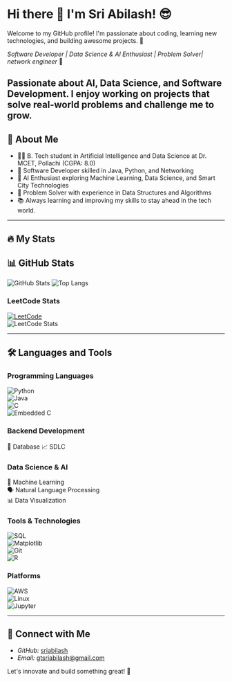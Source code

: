 # Hi there 👋 I'm Sri Abilash! 😎  

 Welcome to my GitHub profile! I'm passionate about coding, learning new technologies, and building awesome projects. 🚀
 
*Software Developer | Data Science & AI Enthusiast | Problem Solver| network engineer* 🚀  
 
Passionate about AI, Data Science, and Software Development. I enjoy working on projects that solve real-world problems and challenge me to grow. 
---  
## 🌟 About Me  

- 👨‍💻 B. Tech student in Artificial Intelligence and Data Science at Dr. MCET, Pollachi (CGPA: 8.0)  
- 💪 Software Developer skilled in Java, Python, and Networking  
- 🤖 AI Enthusiast exploring Machine Learning, Data Science, and Smart City Technologies  
- 🎉 Problem Solver with experience in Data Structures and Algorithms
- 📚 Always learning and improving my skills to stay ahead in the tech world.  

---  
## 🔥 My Stats  
 
## 📊 GitHub Stats

![GitHub Stats](https://github-readme-stats.vercel.app/api?username=Sriabilash&show_icons=true&theme=radical)
![Top Langs](https://github-readme-stats.vercel.app/api/top-langs/?username=Sriabilash&layout=compact&theme=radical)

### LeetCode Stats  
[![LeetCode](https://img.shields.io/badge/LeetCode-Profile-blue)](https://leetcode.com/u/sriabilash/)  
![LeetCode Stats](https://leetcard.jacoblin.cool/sriabilash?theme=dark&font=Roboto&solved=126)  

---  
## 🛠 Languages and Tools  

### Programming Languages  
![Python](https://img.shields.io/badge/Python-3776AB?style=for-the-badge&logo=python&logoColor=white)  
![Java](https://img.shields.io/badge/Java-ED8B00?style=for-the-badge&logo=java&logoColor=white)  
![C](https://img.shields.io/badge/C-00599C?style=for-the-badge&logo=c&logoColor=white)  
![Embedded C](https://img.shields.io/badge/-Embedded%20C-blue?style=flat&logo=c&logoColor=white)

### Backend Development  
🔗 Database 
📈 SDLC  

### Data Science & AI  
🤖 Machine Learning  
🗣️ Natural Language Processing  
📊 Data Visualization  

### Tools & Technologies  
![SQL](https://img.shields.io/badge/SQL-4479A1?style=for-the-badge&logo=sql&logoColor=white)  
![Matplotlib](https://img.shields.io/badge/Matplotlib-11557C?style=for-the-badge&logo=python&logoColor=white)  
![Git](https://img.shields.io/badge/Git-F05032?style=for-the-badge&logo=git&logoColor=white)  
![R](https://img.shields.io/badge/R-276DC3?style=for-the-badge&logo=r&logoColor=white)  

### Platforms  
![AWS](https://img.shields.io/badge/AWS-232F3E?style=for-the-badge&logo=amazon-aws&logoColor=white)  
![Linux](https://img.shields.io/badge/Linux-FCC624?style=for-the-badge&logo=linux&logoColor=black)  
![Jupyter](https://img.shields.io/badge/Jupyter-F37626?style=for-the-badge&logo=jupyter&logoColor=white)  

---  
## 💼 Connect with Me  

- *GitHub:* [sriabilash](https://github.com/sriabilash)  
- *Email:* gtsriabilash@gmail.com  

Let's innovate and build something great! 🚀
